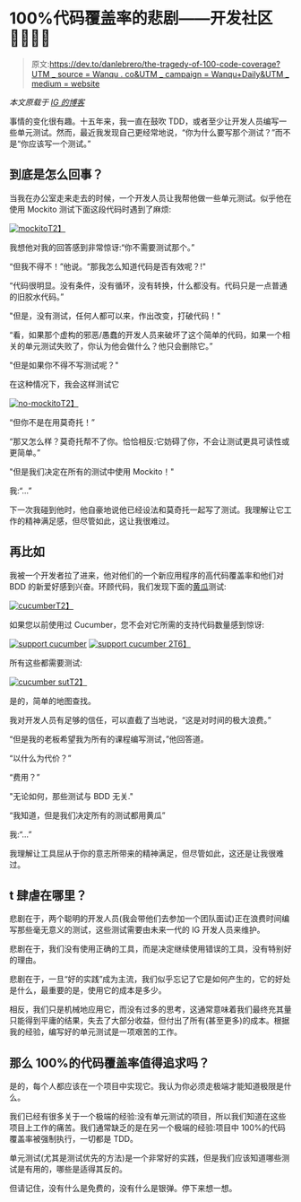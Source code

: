 # 100%代码覆盖率的悲剧——开发社区👩‍💻👨‍💻

> 原文:[https://dev.to/danlebrero/the-tragedy-of-100-code-coverage?UTM _ source = Wanqu . co&UTM _ campaign = Wanqu+Daily&UTM _ medium = website](https://dev.to/danlebrero/the-tragedy-of-100-code-coverage?utm_source=wanqu.co&utm_campaign=Wanqu+Daily&utm_medium=website)

*本文原载于 [IG 的博客](http://labs.ig.com/code-coverage-100-percent-tragedy)*

事情的变化很有趣。十五年来，我一直在鼓吹 TDD，或者至少让开发人员编写一些单元测试。然而，最近我发现自己更经常地说，“你为什么要写那个测试？”而不是“你应该写一个测试。”

## [](#what-is-going-on)到底是怎么回事？

当我在办公室走来走去的时候，一个开发人员让我帮他做一些单元测试。似乎他在使用 Mockito 测试下面这段代码时遇到了麻烦:

[![mockito](../Images/823e33c47b0ca2d6fe72951bfcb6aaba.png)T2】](https://res.cloudinary.com/practicaldev/image/fetch/s--aB38Ro3H--/c_limit%2Cf_auto%2Cfl_progressive%2Cq_auto%2Cw_880/https://labs.ig.com/sites/default/files/init_0.png)

我想他对我的回答感到非常惊讶:“你不需要测试那个。”

“但我不得不！”他说。“那我怎么知道代码是否有效呢？!"

“代码很明显。没有条件，没有循环，没有转换，什么都没有。代码只是一点普通的旧胶水代码。”

"但是，没有测试，任何人都可以来，作出改变，打破代码！"

“看，如果那个虚构的邪恶/愚蠢的开发人员来破坏了这个简单的代码，如果一个相关的单元测试失败了，你认为他会做什么？他只会删除它。”

"但是如果你不得不写测试呢？"

在这种情况下，我会这样测试它

[![no-mockito](../Images/caf6f9da14ead92b15e44a1a3b7fc9c5.png)T2】](https://res.cloudinary.com/practicaldev/image/fetch/s--1TYJX-J0--/c_limit%2Cf_auto%2Cfl_progressive%2Cq_auto%2Cw_880/https://labs.ig.com/sites/default/files/init-test.png)

“但你不是在用莫奇托！”

“那又怎么样？莫奇托帮不了你。恰恰相反:它妨碍了你，不会让测试更具可读性或更简单。”

"但是我们决定在所有的测试中使用 Mockito！"

我:“…”

下一次我碰到他时，他自豪地说他已经设法和莫奇托一起写了测试。我理解让它工作的精神满足感，但尽管如此，这让我很难过。

## [](#another-example)再比如

我被一个开发者拉了进来，他对他们的一个新应用程序的高代码覆盖率和他们对 BDD 的新爱好感到兴奋。环顾代码，我们发现下面的[黄瓜](https://cucumber.io)测试:

[![cucumber](../Images/11dbd57081046b91cd316d87fb2da4d7.png)T2】](https://res.cloudinary.com/practicaldev/image/fetch/s--rYMomaNQ--/c_limit%2Cf_auto%2Cfl_progressive%2Cq_auto%2Cw_880/https://labs.ig.com/sites/default/files/cucumber-test.png)

如果您以前使用过 Cucumber，您不会对它所需的支持代码数量感到惊讶:

[![support cucumber](../Images/5200422334a68e25933076f99626b428.png)](https://res.cloudinary.com/practicaldev/image/fetch/s--tN2NwzUw--/c_limit%2Cf_auto%2Cfl_progressive%2Cq_auto%2Cw_880/https://labs.ig.com/sites/default/files/cucumber-support.png)
[![support cucumber 2](../Images/b3b56ab44e05d5038805b0dd895bee8d.png)T6】](https://res.cloudinary.com/practicaldev/image/fetch/s--DPiGJb1U--/c_limit%2Cf_auto%2Cfl_progressive%2Cq_auto%2Cw_880/https://labs.ig.com/sites/default/files/cucumber-support2.png)

所有这些都需要测试:

[![cucumber sut](../Images/1c7fa9c479b5d6b69e84252998444fe3.png)T2】](https://res.cloudinary.com/practicaldev/image/fetch/s--CsbRywih--/c_limit%2Cf_auto%2Cfl_progressive%2Cq_auto%2Cw_880/https://labs.ig.com/sites/default/files/cucumber-code.png)

是的，简单的地图查找。

我对开发人员有足够的信任，可以直截了当地说，“这是对时间的极大浪费。”

“但是我的老板希望我为所有的课程编写测试，”他回答道。

“以什么为代价？”

“费用？”

"无论如何，那些测试与 BDD 无关."

“我知道，但是我们决定所有的测试都用黄瓜”

我:“…”

我理解让工具屈从于你的意志所带来的精神满足，但尽管如此，这还是让我很难过。

## t 肆虐在哪里？

悲剧在于，两个聪明的开发人员(我会带他们去参加一个团队面试)正在浪费时间编写那些毫无意义的测试，这些测试需要由未来一代的 IG 开发人员来维护。

悲剧在于，我们没有使用正确的工具，而是决定继续使用错误的工具，没有特别好的理由。

悲剧在于，一旦“好的实践”成为主流，我们似乎忘记了它是如何产生的，它的好处是什么，最重要的是，使用它的成本是多少。

相反，我们只是机械地应用它，而没有过多的思考，这通常意味着我们最终充其量只能得到平庸的结果，失去了大部分收益，但付出了所有(甚至更多)的成本。根据我的经验，编写好的单元测试是一项艰苦的工作。

## [](#so-is-100-code-coverage-worth%E2%80%8B%E2%80%8B-pursuing)那么 100%的代码覆盖率值得追求吗？

是的，每个人都应该在一个项目中实现它。我认为你必须走极端才能知道极限是什么。

我们已经有很多关于一个极端的经验:没有单元测试的项目，所以我们知道在这些项目上工作的痛苦。我们通常缺乏的是在另一个极端的经验:项目中 100%的代码覆盖率被强制执行，一切都是 TDD。

单元测试(尤其是测试优先的方法)是一个非常好的实践，但是我们应该知道哪些测试是有用的，哪些是适得其反的。

但请记住，没有什么是免费的，没有什么是银弹。停下来想一想。